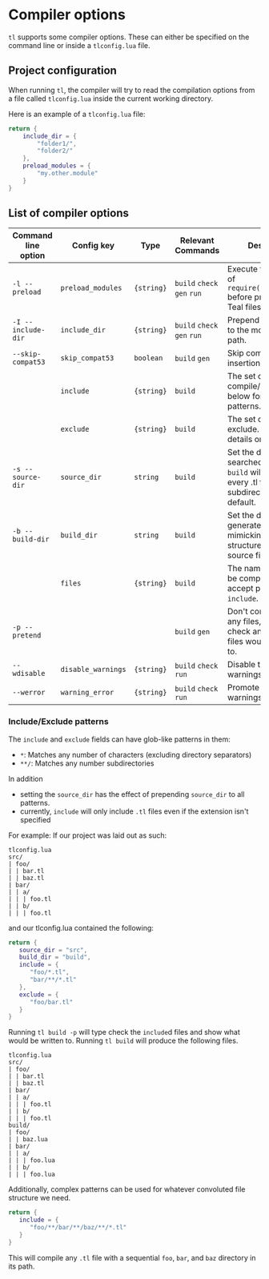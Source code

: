# Compiler options

`tl` supports some compiler options. These can either be specified on the command line or inside a `tlconfig.lua` file.

## Project configuration

When running `tl`, the compiler will try to read the compilation options from a file called `tlconfig.lua` inside the current working directory.

Here is an example of a `tlconfig.lua` file:
```lua
return {
    include_dir = {
        "folder1/",
        "folder2/"
    },
    preload_modules = {
        "my.other.module"
    }
}
```

## List of compiler options

| Command line option | Config key | Type | Relevant Commands | Description |
| --- | --- | --- | --- | --- |
| `-l --preload`  | `preload_modules` | `{string}` | `build` `check` `gen` `run` | Execute the equivalent of `require('modulename')` before processing Teal files. |
| `-I --include-dir` |  `include_dir` | `{string}` | `build` `check` `gen` `run` | Prepend this directory to the module search path.
| `--skip-compat53` | `skip_compat53` | `boolean` | `build` `gen` | Skip compat53 insertions.
|| `include` | `{string}` | `build` | The set of files to compile/check. See below for details on patterns.
|| `exclude` | `{string}` | `build` | The set of files to exclude. See below for details on patterns.
| `-s --source-dir` | `source_dir` | `string` | `build` | Set the directory to be searched for files. `build` will compile every .tl file in every subdirectory by default.
| `-b --build-dir` | `build_dir` | `string` | `build` | Set the directory for generated files, mimicking the file structure of the source files.
|| `files` | `{string}` | `build` | The names of files to be compiled. Does not accept patterns like `include`.
| `-p --pretend` ||| `build` `gen`  | Don't compile/write to any files, but type check and log what files would be written to.
| `--wdisable` | `disable_warnings` | `{string}` | `build` `check` `run` | Disable the given warnings.
| `--werror` | `warning_error` | `{string}` | `build` `check` `run` | Promote the given warnings to errors.

### Include/Exclude patterns

The `include` and `exclude` fields can have glob-like patterns in them:
- `*`: Matches any number of characters (excluding directory separators)
- `**/`: Matches any number subdirectories

In addition
- setting the `source_dir` has the effect of prepending `source_dir` to all patterns.
- currently, `include` will only include `.tl` files even if the extension isn't specified

For example:
If our project was laid out as such:
```
tlconfig.lua
src/
| foo/
| | bar.tl
| | baz.tl
| bar/
| | a/
| | | foo.tl
| | b/
| | | foo.tl
```

and our tlconfig.lua contained the following:
```lua
return {
   source_dir = "src",
   build_dir = "build",
   include = {
      "foo/*.tl",
      "bar/**/*.tl"
   },
   exclude = {
      "foo/bar.tl"
   }
}
```

Running `tl build -p` will type check the `include`d files and show what would be written to.
Running `tl build` will produce the following files.
```
tlconfig.lua
src/
| foo/
| | bar.tl
| | baz.tl
| bar/
| | a/
| | | foo.tl
| | b/
| | | foo.tl
build/
| foo/
| | baz.lua
| bar/
| | a/
| | | foo.lua
| | b/
| | | foo.lua
```

Additionally, complex patterns can be used for whatever convoluted file structure we need.
```lua
return {
   include = {
      "foo/**/bar/**/baz/**/*.tl"
   }
}
```
This will compile any `.tl` file with a sequential `foo`, `bar`, and `baz` directory in its path.
